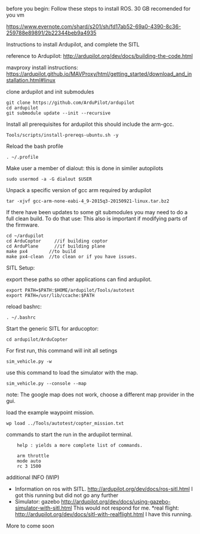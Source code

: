 before you begin: Follow these steps to install ROS.
30 GB recomended for you vm

https://www.evernote.com/shard/s201/sh/fd17ab52-69a0-4390-8c36-259788e89891/2b22344beb9a4935


Instructions to install Ardupilot, and complete the SITL

reference to Ardupilot: http://ardupilot.org/dev/docs/building-the-code.html

mavproxy install instructions: https://ardupilot.github.io/MAVProxy/html/getting_started/download_and_installation.html#linux

clone ardupilot and init submodules

    git clone https://github.com/ArduPilot/ardupilot
    cd ardupilot
    git submodule update --init --recursive
        

Install all prerequisites for ardupilot this should include the arm-gcc.

    Tools/scripts/install-prereqs-ubuntu.sh -y
    
Reload the bash profile
    
    . ~/.profile

Make user a member of dialout: this is done in similer autopilots
    
    sudo usermod -a -G dialout $USER
    
Unpack a specific version of gcc arm required by ardupilot

    tar -xjvf gcc-arm-none-eabi-4_9-2015q3-20150921-linux.tar.bz2
    
If there have been updates to some git submodules you may need to do a full clean build. To do that use:
This also is important if modifying parts of the firmware.

    cd ~/ardupilot
    cd ArduCoptor     //if building coptor
    cd ArduPlane      //if building plane
    make px4        //to build
    make px4-clean  //to clean or if you have issues.
    
SITL Setup:

export these paths so other applications can find ardupilot.

    export PATH=$PATH:$HOME/ardupilot/Tools/autotest
    export PATH=/usr/lib/ccache:$PATH

reload bashrc:
    
    . ~/.bashrc
    
Start the generic SITL for arducoptor:

    cd ardupilot/ArduCopter
    
For first run, this command will init all setings
    
    sim_vehicle.py -w
    
use this command to load the simulator with the map.

    sim_vehicle.py --console --map
note: The google map does not work, choose a different map provider in the gui.



load the example waypoint mission.

    wp load ../Tools/autotest/copter_mission.txt
    
commands to start the run in the ardupilot terminal. 

        help : yields a more complete list of commands.
        
        arm throttle   
        mode auto
        rc 3 1500
        

additional INFO (WIP)
* Information on ros with SITL. http://ardupilot.org/dev/docs/ros-sitl.html
               I got this running but did not go any further
* Simulator: gazebo http://ardupilot.org/dev/docs/using-gazebo-simulator-with-sitl.html
                This would not respond for me.
*real flight:  http://ardupilot.org/dev/docs/sitl-with-realflight.html I have this running.




More to come soon



    